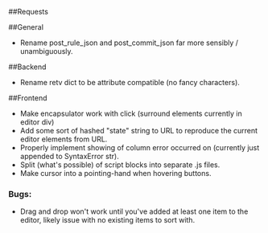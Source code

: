 ##Requests

##General
*  Rename post_rule_json and post_commit_json far more sensibly / unambiguously.

##Backend
* Rename retv dict to be attribute compatible (no fancy characters).

##Frontend
* Make encapsulator work with click (surround elements currently in editor div)
* Add some sort of hashed "state" string to URL to reproduce the current editor elements from URL.
* Properly implement showing of column error occurred on (currently just appended to SyntaxError str).
* Split (what's possible) of script blocks into separate .js files.
* Make cursor into a pointing-hand when hovering buttons.


### Bugs:
* Drag and drop won't work until you've added at least one item to the editor, 
  likely issue with no existing items to sort with.